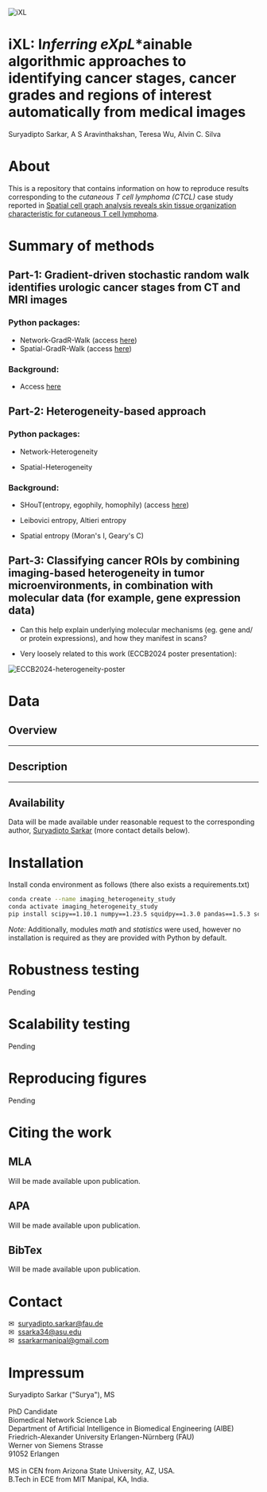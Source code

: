 ![iXL](iXL-icon.jpeg)


# iXL: **I***nferring e**X**p**L**ainable algorithmic approaches to identifying cancer stages, cancer grades and regions of interest automatically from medical images
Suryadipto Sarkar, A S Aravinthakshan, Teresa Wu, Alvin C. Silva


<!------------------>

# About

This is a repository that contains information on how to reproduce results corresponding to the *cutaneous T cell lymphoma (CTCL)* case study reported in [Spatial cell graph analysis reveals skin tissue organization characteristic for cutaneous T cell lymphoma](https://paper-doi-when-available).

# Summary of methods


## **Part-1**: Gradient-driven stochastic random walk identifies urologic cancer stages from CT and MRI images

### Python packages:
- Network-GradR-Walk (access [here](url-unavailable))
- Spatial-GradR-Walk (access [here](url-unavailable))

### Background:
- Access [here](https://drive.google.com/file/d/1EUF3mP1GRZoJq1YrjgqRfqZzonPP_h_o/view)


## **Part-2**: Heterogeneity-based approach

### Python packages:

- Network-Heterogeneity

- Spatial-Heterogeneity

### Background:

- SHouT(entropy, egophily, homophily) (access [here](https://www.biorxiv.org/content/10.1101/2024.05.17.594629v1.abstract))

- Leibovici entropy, Altieri entropy

- Spatial entropy (Moran's I, Geary's C)


## **Part-3**: Classifying cancer ROIs by combining imaging-based heterogeneity in tumor microenvironments, in combination with molecular data (for example, gene expression data)

- Can this help explain underlying molecular mechanisms (eg. gene and/ or protein expressions), and how they manifest in scans?

- Very loosely related to this work (ECCB2024 poster presentation):

![ECCB2024-heterogeneity-poster](/ECCB2024-heterogeneity-poster.jpeg)

<!------------------>

# Data

## Overview

---

## Description

---

## Availability

Data will be made available under reasonable request to the corresponding author, [Suryadipto Sarkar](suryadipto.sarkar@fau.de) (more contact details below).

<!------------------>

# Installation

Install conda environment as follows (there also exists a requirements.txt)
```bash
conda create --name imaging_heterogeneity_study
conda activate imaging_heterogeneity_study
pip install scipy==1.10.1 numpy==1.23.5 squidpy==1.3.0 pandas==1.5.3 scikit-learn==1.2.2
```
*Note:* Additionally, modules *math* and *statistics* were used, however no installation is required as they are provided with Python by default.


# Robustness testing

Pending

<!------------------>

# Scalability testing

Pending

<!------------------>

# Reproducing figures

Pending

<!------------------>

# Citing the work

## MLA

Will be made available upon publication.

## APA

Will be made available upon publication.

## BibTex

Will be made available upon publication.

<!------------------>

# Contact

&#x2709;&nbsp;&nbsp;suryadipto.sarkar@fau.de<br/>
&#x2709;&nbsp;&nbsp;ssarka34@asu.edu<br/>
&#x2709;&nbsp;&nbsp;ssarkarmanipal@gmail.com

<!------------------>

# Impressum

Suryadipto Sarkar ("Surya"), MS<br/><br/>
PhD Candidate<br/>
Biomedical Network Science Lab<br/>
Department of Artificial Intelligence in Biomedical Engineering (AIBE)<br/>
Friedrich-Alexander University Erlangen-Nürnberg (FAU)<br/>
Werner von Siemens Strasse<br/>
91052 Erlangen<br/><br/>
MS in CEN from Arizona State University, AZ, USA.<br/>
B.Tech in ECE from MIT Manipal, KA, India.
